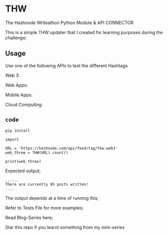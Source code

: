 # THW
The Hashnode Writeathon Python Module &amp; API CONNECTOR

This is a simple THW updater that I created for learning purposes during the challenge;

## Usage

Use one of the following APIs to test the different Hashtags

Web 3: 

Web Apps:

Mobile Apps:

Cloud Computing:

## ```code```

``` pip install ```

```
import 

URL = 'https://hashnode.com/api/feed/tag/thw-web3'
web_three = THW(URL).count()

print(web_three)
```

Expected output;

```
......
There are currently 95 posts written!
....

```

The output depends at a time of running this;

Refer to Tests File for more examples;

Read Blog-Series here;

Star this repo if you learnt something from my mini-series

